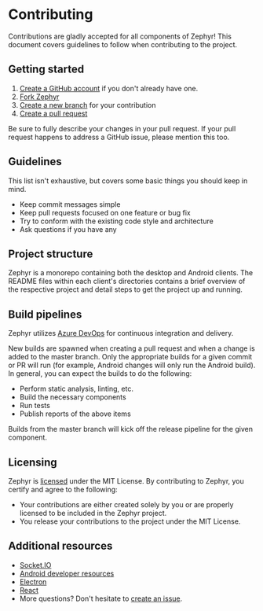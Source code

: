 # Contributing
Contributions are gladly accepted for all components of Zephyr!
This document covers guidelines to follow when contributing to the project.

## Getting started
1. [Create a GitHub account](https://github.com/join) if you don't already have one.
2. [Fork Zephyr](https://github.com/ThomasGaubert/zephyr/fork)
3. [Create a new branch](https://help.github.com/en/articles/creating-and-deleting-branches-within-your-repository) for your contribution
4. [Create a pull request](https://github.com/ThomasGaubert/zephyr/compare)

Be sure to fully describe your changes in your pull request.
If your pull request happens to address a GitHub issue, please mention this too.

## Guidelines
This list isn't exhaustive, but covers some basic things you should keep in mind.

* Keep commit messages simple
* Keep pull requests focused on one feature or bug fix
* Try to conform with the existing code style and architecture
* Ask questions if you have any

## Project structure
Zephyr is a monorepo containing both the desktop and Android clients.
The README files within each client's directories contains a brief overview of the respective project and detail steps to get the project up and running.

## Build pipelines
Zephyr utilizes [Azure DevOps](https://dev.azure.com/thomasgaubert/Zephyr) for continuous integration and delivery.

New builds are spawned when creating a pull request and when a change is added to the master branch.
Only the appropriate builds for a given commit or PR will run (for example, Android changes will only run the Android build).
In general, you can expect the builds to do the following:

- Perform static analysis, linting, etc.
- Build the necessary components
- Run tests
- Publish reports of the above items

Builds from the master branch will kick off the release pipeline for the given component.

## Licensing
Zephyr is [licensed](https://github.com/ThomasGaubert/zephyr/blob/master/LICENSE) under the MIT License. 
By contributing to Zephyr, you certify and agree to the following:

* Your contributions are either created solely by you or are properly licensed to be included in the Zephyr project.
* You release your contributions to the project under the MIT License.

## Additional resources
* [Socket.IO](https://socket.io)
* [Android developer resources](https://developer.android.com/develop/index.html)
* [Electron](https://electronjs.org)
* [React](https://reactjs.org)
* More questions? Don't hesitate to [create an issue](https://github.com/ThomasGaubert/zephyr/issues/new).